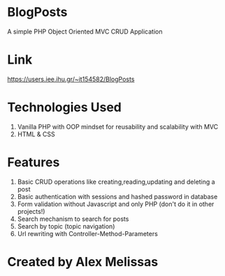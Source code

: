 # BlogPosts
A simple PHP Object Oriented MVC CRUD Application

# Link 

https://users.iee.ihu.gr/~it154582/BlogPosts

# Technologies Used

1. Vanilla PHP with OOP mindset for reusability and scalability with MVC
2. HTML & CSS

# Features

1. Basic CRUD operations like creating,reading,updating and deleting a post
2. Basic authentication with sessions and hashed password in database
3. Form validation without Javascript and only PHP (don't do it in other projects!)
4. Search mechanism to search for posts
5. Search by topic (topic navigation)
6. Url rewriting with Controller-Method-Parameters

# Created by Alex Melissas
